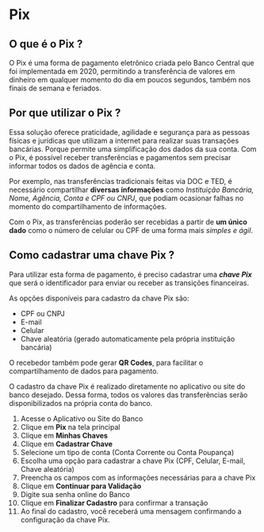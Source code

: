 # Pix
## O que é o Pix ?

O Pix é uma forma de pagamento eletrônico criada pelo Banco Central que foi implementada em 2020, permitindo a transferência de valores em dinheiro em qualquer momento do dia em poucos segundos, também nos finais de semana e feriados. 
 
## Por que utilizar o Pix ? 

Essa solução oferece praticidade, agilidade e segurança para as pessoas físicas e jurídicas que utilizam a internet para realizar suas transações bancárias. Porque permite uma simplificação dos dados da sua conta. Com o Pix, é possível receber transferências e pagamentos sem precisar informar todos os dados de agência e conta. 

Por exemplo, nas transferências tradicionais feitas via DOC e TED, é necessário compartilhar **diversas informações** como _Instituição Bancária, Nome, Agência, Conta e CPF ou CNPJ_, que podiam ocasionar falhas no momento do compartilhamento de informações. 

Com o Pix, as transferências poderão ser recebidas a partir de **um único dado** como o número de celular ou CPF de uma forma mais _simples e ágil_.

## Como cadastrar uma chave Pix ?

Para utilizar esta forma de pagamento, é preciso cadastrar uma ***chave Pix*** que será o identificador para enviar ou receber as transições financeiras. 

As opções disponíveis para cadastro da chave Pix são:
* CPF ou CNPJ
* E-mail
* Celular
* Chave aleatória (gerado automaticamente pela própria instituição bancária)

O recebedor também pode gerar **QR Codes**, para facilitar o compartilhamento de dados para pagamento. 

O cadastro da chave Pix é realizado diretamente no aplicativo ou site do banco desejado. Dessa forma, todos os valores das transferências serão disponibilizados na própria conta do banco. 

1. Acesse o Aplicativo ou Site do Banco
2. Clique em **Pix** na tela principal
3. Clique em **Minhas Chaves**
4. Clique em **Cadastrar Chave**
5. Selecione um tipo de conta (Conta Corrente ou Conta Poupança) 
6. Escolha uma opção para cadastrar a chave Pix (CPF, Celular, E-mail, Chave aleatória) 
7. Preencha os campos com as informações necessárias para a chave Pix
8. Clique em **Continuar para Validação**
9. Digite sua senha online do Banco 
10. Clique em **Finalizar Cadastro** para confirmar a transação
11. Ao final do cadastro, você receberá uma mensagem confirmando a configuração da chave Pix.
